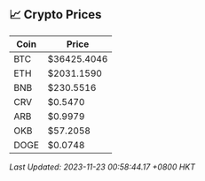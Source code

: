 ## 📈 Crypto Prices

| Coin | Price |
| ---- | ----- |
| BTC | $36425.4046 |
| ETH | $2031.1590 |
| BNB | $230.5516 |
| CRV | $0.5470 |
| ARB | $0.9979 |
| OKB | $57.2058 |
| DOGE | $0.0748 |

_Last Updated: 2023-11-23 00:58:44.17 +0800 HKT_